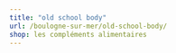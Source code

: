 ```yaml
---
title: "old school body"
url: /boulogne-sur-mer/old-school-body/
shop: les compléments alimentaires
---
```

